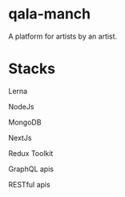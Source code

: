 # qala-manch

A platform for artists by an artist.


# Stacks
Lerna

NodeJs

MongoDB

NextJs

Redux Toolkit

GraphQL apis

RESTful apis

